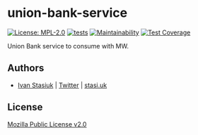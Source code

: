 # union-bank-service

[![License: MPL-2.0](https://img.shields.io/badge/license-MPL--2.0-purple.svg)](https://github.com/glocurrency/union-bank-service/blob/main/LICENSE)
[![tests](https://github.com/glocurrency/union-bank-service/actions/workflows/tests.yml/badge.svg)](https://github.com/glocurrency/union-bank-service/actions/workflows/tests.yml)
[![Maintainability](https://api.codeclimate.com/v1/badges/bae3e338eadf160b1c99/maintainability)](https://codeclimate.com/repos/62387b9f00cd5c660a005fbc/maintainability)
[![Test Coverage](https://api.codeclimate.com/v1/badges/bae3e338eadf160b1c99/test_coverage)](https://codeclimate.com/repos/62387b9f00cd5c660a005fbc/test_coverage)

Union Bank service to consume with MW.

## Authors
- [Ivan Stasiuk](https://github.com/brokeyourbike) | [Twitter](https://twitter.com/brokeyourbike) | [stasi.uk](https://stasi.uk)

## License
[Mozilla Public License v2.0](https://github.com/glocurrency/union-bank-service/blob/main/LICENSE)
